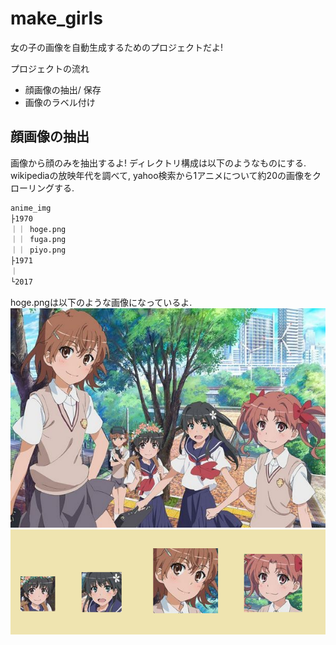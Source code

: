# make_girls
女の子の画像を自動生成するためのプロジェクトだよ!

プロジェクトの流れ
+ 顔画像の抽出/ 保存
+ 画像のラベル付け

## 顔画像の抽出
画像から顔のみを抽出するよ!
ディレクトリ構成は以下のようなものにする.
wikipediaの放映年代を調べて, yahoo検索から1アニメについて約20の画像をクローリングする.
```sh
anime_img
├1970
｜｜ hoge.png
｜｜ fuga.png
｜｜ piyo.png
├1971
｜　
└2017
```
hoge.pngは以下のような画像になっているよ.
<img src="img/57569.png" alt="元画像" title="元画像"><br>
<img src="img/croped_face.png" alt="croped" title="croped"><br>


